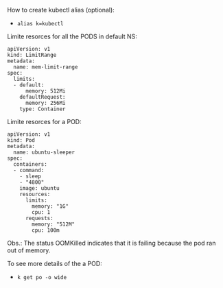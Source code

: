 How to create kubectl alias (optional):
- `alias k=kubectl`

Limite resorces for all the PODS in default NS:
  ```
  apiVersion: v1
  kind: LimitRange
  metadata:
    name: mem-limit-range
  spec:
    limits:
    - default:
        memory: 512Mi
      defaultRequest:
        memory: 256Mi
      type: Container      
  ```

Limite resorces for a POD:
  ```
  apiVersion: v1
  kind: Pod
  metadata:
    name: ubuntu-sleeper
  spec:
    containers:
    - command:
      - sleep
      - "4800"
      image: ubuntu         
      resources:
        limits:
          memory: "1G"
          cpu: 1
        requests:
          memory: "512M"
          cpu: 100m
  ```

Obs.: The status OOMKilled indicates that it is failing because the pod ran out of memory.

To see more details of the a POD:
- `k get po -o wide`